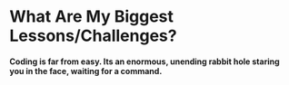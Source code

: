 # What Are My Biggest Lessons/Challenges?

#### Coding is far from easy. Its an enormous,  unending rabbit hole staring you in the face, waiting for a command.
